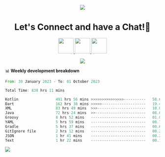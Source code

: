 <p align="center">
  <img src="https://capsule-render.vercel.app/api?type=waving&color=gradient&text=Hello!&height=100&section=header"/>
</p>

<h1 align="center">
  Let's Connect and have a Chat!💬
</h1>

<p align="center">
<a href="https://www.linkedin.com/in/khan347/">
  <img height="50" src="https://user-images.githubusercontent.com/46517096/166973395-19676cd8-f8ec-4abf-83ff-da8243505b82.png"/>
</a>
<a href="https://medium.com/@j_khan347">
  <img height="50" src="https://user-images.githubusercontent.com/46517096/166973962-d05d145a-b6a0-4643-bd3d-5ac845679367.png"/>
</a>
<a href="https://twitter.com/j_khan347">
  <img height="50" src="https://user-images.githubusercontent.com/46517096/166974271-91dfa250-d70b-4cb9-8707-f1bda1b708c3.png"/>
</a>
</p>

<p align="center">
  <img src= "
    https://media.giphy.com/media/v1.Y2lkPTc5MGI3NjExemxodXByN284b3dsdnA0bWc4c3kyYW96NTc4eGVqMHV0a2s0M250NCZlcD12MV9pbnRlcm5hbF9naWZfYnlfaWQmY3Q9Zw/Zll2OF7cp3HkAhxkJM/giphy.gif
    ">
</p>


📊 **Weekly development breakdown**

<!--START_SECTION:waka-->

```rust
From: 30 January 2023 - To: 01 October 2023

Total Time: 838 hrs 11 mins

Kotlin                 491 hrs 56 mins >>>>>>>>>>>>>>>----------   58.68 %
Dart                   162 hrs 38 mins >>>>>--------------------   19.40 %
XML                    83 hrs 49 mins  >>>----------------------   10.00 %
Java                   72 hrs 24 mins  >>-----------------------   08.64 %
Groovy                 8 hrs 52 mins   -------------------------   01.06 %
YAML                   5 hrs 59 mins   -------------------------   00.71 %
Gradle                 5 hrs 37 mins   -------------------------   00.67 %
GitIgnore file         2 hrs 12 mins   -------------------------   00.26 %
JSON                   1 hr 41 mins    -------------------------   00.20 %
Text                   1 hr 22 mins    -------------------------   00.16 %
```

<!--END_SECTION:waka-->

<!--
**betta347/betta347** is a ✨ _special_ ✨ repository because its `README.md` (this file) appears on your GitHub profile.

Here are some ideas to get you started:

- 🔭 I’m currently working on ...
- 🌱 I’m currently learning ...
- 👯 I’m looking to collaborate on ...
- 🤔 I’m looking for help with ...
- 💬 Ask me about ...
- 📫 How to reach me: ...
- 😄 Pronouns: ...
- ⚡ Fun fact: ...
-->

<p align="left">
  <img src="https://capsule-render.vercel.app/api?type=waving&color=gradient&height=100&section=footer"/>
</p>
